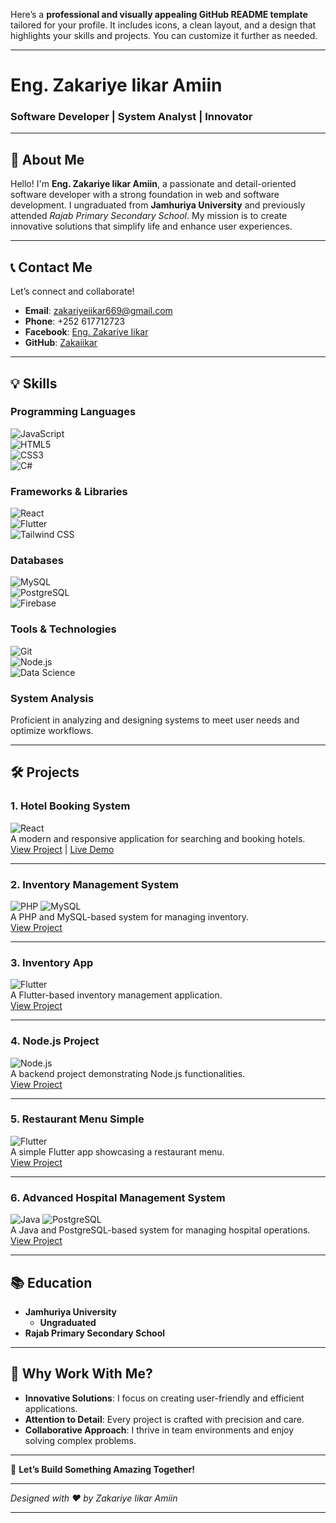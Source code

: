 [image_1]: https://pfst.cf2.poecdn.net/base/image/a94d2b9b05f68912d977a35eb23306504e4b12eff285d4c011a1d51ebeeba7a3?pmaid=279323200
[image_2]: https://pfst.cf2.poecdn.net/base/image/a86cfcea8bf2d1096a0f9c33b4f8de825f358402f4b752ecc72a5e52c8bf45f5?pmaid=279323220
[image_3]: https://pfst.cf2.poecdn.net/base/image/a341532423992185bda570b698b7b5ce72bddb056a8b470314be8031c3505cff?pmaid=279323251
[image_4]: https://pfst.cf2.poecdn.net/base/image/6fa5de181ca68ecba801da034f546daac4ce4e879c5b73fa017784e4a123c8cd?pmaid=279323271
[image_5]: https://pfst.cf2.poecdn.net/base/image/560d1e29cb90f466a3a1922a71ecfa7e4a17f8c14963b0c77e07f72e5c371eed?pmaid=279323300
[image_6]: https://pfst.cf2.poecdn.net/base/image/5a71e341af3332ffc3cddc59e1e3df5caa9b511c8d32c3d1884c3155c534ed08?pmaid=279323329
[image_7]: https://pfst.cf2.poecdn.net/base/image/dd0a370c2aa94bfbe11d33de5b844ac363f7c249fcdab6884951feb5d08ef470?pmaid=279323381
[image_8]: https://pfst.cf2.poecdn.net/base/image/792bdd2dafe0fc41b464313a92008d94a2e5256c8ec73527fcbee1f0f1648902?pmaid=279323406
[image_9]: https://pfst.cf2.poecdn.net/base/image/b7f531e9e9ac289e1b3a6b0d3873b64ab2cf5a704c13bc51d52c38e28a6793e3?pmaid=279323422
[image_10]: https://pfst.cf2.poecdn.net/base/image/9487d80b73344b48f81aafca42f9f9e74462907cf43533fe9bbdca8591f2af29?pmaid=279323441
[image_11]: https://pfst.cf2.poecdn.net/base/image/51e40fcdfc75879ecb5b9e53b04f825a94fe9ef0c62c39e9a2249f76ea5c6114?pmaid=279323459
[image_12]: https://pfst.cf2.poecdn.net/base/image/108acf00377e86049225e8e9aaf447b8155d07b8ffe0f43eec88d516667fbf82?pmaid=279323492
[image_13]: https://pfst.cf2.poecdn.net/base/image/26c0a8de4bc3a8e0e22c1c45f89f652d52ca570eaa8ac90c8c09d6855902ff1e?pmaid=279323525
[image_14]: https://pfst.cf2.poecdn.net/base/image/d0bf5dc102e852adaeb22ec3d20d7368d351d35e463fa4772941d5266e057548?pmaid=279323643
[image_15]: https://pfst.cf2.poecdn.net/base/image/f3a7410ca42ed1398e196f8140c66619223bd2a668d0ddcda8529120cc8d33b6?pmaid=279323888
Here’s a **professional and visually appealing GitHub README template** tailored for your profile. It includes icons, a clean layout, and a design that highlights your skills and projects. You can customize it further as needed.

---

# **Eng. Zakariye Iikar Amiin**  
### **Software Developer | System Analyst | Innovator**  


---

## 🚀 **About Me**  
Hello! I'm **Eng. Zakariye Iikar Amiin**, a passionate and detail-oriented software developer with a strong foundation in web and software development. I ungraduated from **Jamhuriya University** and previously attended *Rajab Primary Secondary School*. My mission is to create innovative solutions that simplify life and enhance user experiences.  

---

## 📞 **Contact Me**  
Let’s connect and collaborate!  

- **Email**: [zakariyeiikar669@gmail.com](mailto:zakariyeiikar669@gmail.com)  
- **Phone**: +252 617712723  
- **Facebook**: [Eng. Zakariye Iikar](https://www.facebook.com/share/15bdhjZMZo/)  
- **GitHub**: [Zakaiikar](https://github.com/Zakaiikar)  

---

## 💡 **Skills**  

### **Programming Languages**  
![JavaScript][image_1]  
![HTML5][image_2]  
![CSS3][image_3]  
![C#][image_4]  

### **Frameworks & Libraries**  
![React][image_5]  
![Flutter][image_6]  
![Tailwind CSS][image_7]  

### **Databases**  
![MySQL][image_8]  
![PostgreSQL][image_9]  
![Firebase][image_10]  

### **Tools & Technologies**  
![Git][image_11]  
![Node.js][image_12]  
![Data Science][image_13]  

### **System Analysis**  
Proficient in analyzing and designing systems to meet user needs and optimize workflows.  

---

## 🛠️ **Projects**  

### **1. Hotel Booking System**  
![React][image_5]  
A modern and responsive application for searching and booking hotels.  
[View Project](https://github.com/Zakaiikar/Hotel-booking-system-react) | [Live Demo](https://my-site11.netlify.app/)  

---

### **2. Inventory Management System**  
![PHP][image_14] ![MySQL][image_8]  
A PHP and MySQL-based system for managing inventory.  
[View Project](https://github.com/Zakaiikar/Inventory_management_system_php-and-msql)  

---

### **3. Inventory App**  
![Flutter][image_6]  
A Flutter-based inventory management application.  
[View Project](https://github.com/Zakaiikar/Inventory_app)  

---

### **4. Node.js Project**  
![Node.js][image_12]  
A backend project demonstrating Node.js functionalities.  
[View Project](https://github.com/Zakaiikar/project_Nodejs)  

---

### **5. Restaurant Menu Simple**  
![Flutter][image_6]  
A simple Flutter app showcasing a restaurant menu.  
[View Project](https://github.com/Zakaiikar/Resturant-Menu-Simple)  

---

### **6. Advanced Hospital Management System**  
![Java][image_15] ![PostgreSQL][image_9]  
A Java and PostgreSQL-based system for managing hospital operations.  
[View Project](https://github.com/Zakaiikar/Advanced-Hospital-Management-System-for-Advanved-Java)  

---

## 📚 **Education**  

- **Jamhuriya University**  
  - **Ungraduated**  
- **Rajab Primary Secondary School**  

---

## 🌟 **Why Work With Me?**  
- **Innovative Solutions**: I focus on creating user-friendly and efficient applications.  
- **Attention to Detail**: Every project is crafted with precision and care.  
- **Collaborative Approach**: I thrive in team environments and enjoy solving complex problems.  

---

📌 **Let’s Build Something Amazing Together!**  

---

*Designed with ❤️ by Zakariye Iikar Amiin*  

---

  

